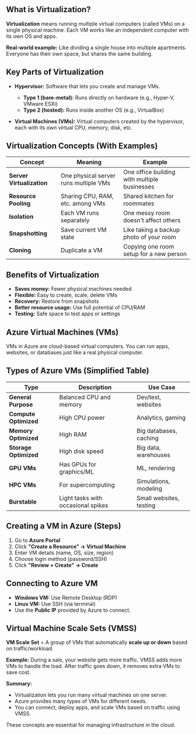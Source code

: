 ## What is Virtualization?

**Virtualization** means running multiple virtual computers (called VMs) on a single physical machine. Each VM works like an independent computer with its own OS and apps.

**Real-world example:** Like dividing a single house into multiple apartments. Everyone has their own space, but shares the same building.

## Key Parts of Virtualization

- **Hypervisor:** Software that lets you create and manage VMs.
  - **Type 1 (bare-metal):** Runs directly on hardware (e.g., Hyper-V, VMware ESXi)
  - **Type 2 (hosted):** Runs inside another OS (e.g., VirtualBox)

- **Virtual Machines (VMs):** Virtual computers created by the hypervisor, each with its own virtual CPU, memory, disk, etc.

## Virtualization Concepts (With Examples)

| Concept                   | Meaning                               | Example                                      |
|-------------------------- |-------------------------------------- |--------------------------------------------- |
| **Server Virtualization** | One physical server runs multiple VMs | One office building with multiple businesses |
| **Resource Pooling**      | Sharing CPU, RAM, etc. among VMs      | Shared kitchen for roommates                 |
| **Isolation**             | Each VM runs separately               | One messy room doesn't affect others         |
| **Snapshotting**          | Save current VM state                 | Like taking a backup photo of your room      |
| **Cloning**               | Duplicate a VM                        | Copying one room setup for a new person      |

## Benefits of Virtualization

- **Saves money:** Fewer physical machines needed
- **Flexible:** Easy to create, scale, delete VMs
- **Recovery:** Restore from snapshots
- **Better resource usage:** Use full potential of CPU/RAM
- **Testing:** Safe space to test apps or settings

## Azure Virtual Machines (VMs)

VMs in Azure are cloud-based virtual computers. You can run apps, websites, or databases just like a real physical computer.

## Types of Azure VMs (Simplified Table)

| Type                  | Description                        | Use Case                |
|---------------------- |----------------------------------- |------------------------ |
| **General Purpose**   | Balanced CPU and memory            | Dev/test, websites      |
| **Compute Optimized** | High CPU power                     | Analytics, gaming       |
| **Memory Optimized**  | High RAM                           | Big databases, caching  |
| **Storage Optimized** | High disk speed                    | Big data, warehouses    |
| **GPU VMs**           | Has GPUs for graphics/ML           | ML, rendering           |
| **HPC VMs**           | For supercomputing                 | Simulations, modeling   |
| **Burstable**         | Light tasks with occasional spikes | Small websites, testing |

## Creating a VM in Azure (Steps)

1. Go to **Azure Portal**
2. Click **"Create a Resource" → Virtual Machine**
3. Enter VM details (name, OS, size, region)
4. Choose login method (password/SSH)
5. Click **"Review + Create" → Create**

## Connecting to Azure VM

- **Windows VM:** Use Remote Desktop (RDP)
- **Linux VM:** Use SSH (via terminal)
- Use the **Public IP** provided by Azure to connect.

## Virtual Machine Scale Sets (VMSS)

**VM Scale Set** = A group of VMs that automatically **scale up or down** based on traffic/workload.

**Example:** During a sale, your website gets more traffic. VMSS adds more VMs to handle the load. After traffic goes down, it removes extra VMs to save cost.

**Summary:**
- Virtualization lets you run many virtual machines on one server.
- Azure provides many types of VMs for different needs.
- You can connect, deploy apps, and scale VMs based on traffic using VMSS.

These concepts are essential for managing infrastructure in the cloud.


